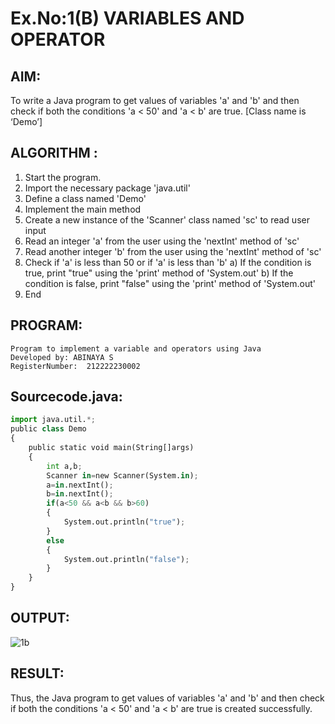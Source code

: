 # Ex.No:1(B) VARIABLES AND OPERATOR

## AIM:
To write a Java program to get values of variables 'a' and 'b' and then check if both the conditions 'a < 50' and 'a < b' are true. [Class name is ‘Demo’]

## ALGORITHM :
1.	Start the program.
2.	Import the necessary package 'java.util'
3.	Define a class named 'Demo'
4.	Implement the main method
5.	Create a new instance of the 'Scanner' class named 'sc' to read user input
6.	Read an integer 'a' from the user using the 'nextInt' method of 'sc'
7.	Read another integer 'b' from the user using the 'nextInt' method of 'sc'
8.	Check if 'a' is less than 50 or if 'a' is less than 'b'
a)	If the condition is true, print "true" using the 'print' method of 'System.out'
b)	If the condition is false, print "false" using the 'print' method of 'System.out'
9.	End





## PROGRAM:
 ```
Program to implement a variable and operators using Java
Developed by: ABINAYA S
RegisterNumber:  212222230002
```

## Sourcecode.java:

```Python
import java.util.*;
public class Demo
{
    public static void main(String[]args)
    {
        int a,b;
        Scanner in=new Scanner(System.in);
        a=in.nextInt();
        b=in.nextInt();
        if(a<50 && a<b && b>60)
        {
            System.out.println("true");
        }
        else
        {
            System.out.println("false");
        }
    }
}

```








## OUTPUT:

![1b](https://github.com/user-attachments/assets/852aea03-446c-45ad-a842-ecbb090deb6c)







## RESULT:
Thus, the Java program to get values of variables 'a' and 'b' and then check if both the conditions 'a < 50' and 'a < b' are true is created successfully.


